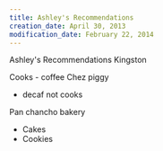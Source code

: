 ```yaml
---
title: Ashley's Recommendations
creation_date: April 30, 2013
modification_date: February 22, 2014
---
```



Ashley's Recommendations 
Kingston

Cooks - coffee
Chez piggy 
- decaf not cooks

Pan chancho bakery
- Cakes
- Cookies

